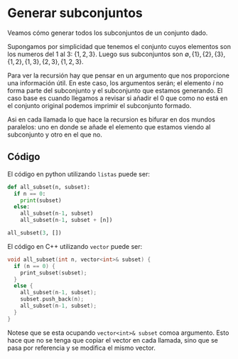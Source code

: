 # Generar subconjuntos

Veamos cómo generar todos los subconjuntos de un conjunto dado. 

Supongamos por simplicidad que tenemos el conjunto cuyos elementos son los numeros del 1 al 3: $\{1, 2, 3\}$. Luego sus subconjuntos son $\emptyset, \{1\}, \{2\}, \{3\}, \{1, 2\}, \{1, 3\}, \{2, 3\}, \{1, 2, 3\}$.

Para ver la recursión hay que pensar en un argumento que nos proporcione una información útil. En este caso, los argumentos serán; el elemento $i$ no forma parte del subconjunto y el subconjunto que estamos generando. El caso base es cuando llegamos a revisar si añadir el $0$ que como no está en el conjunto original podemos imprimir el subconjunto formado.

Asi en cada llamada lo que hace la recursion es bifurar en dos mundos paralelos: uno en donde se añade el elemento que estamos viendo al subconjunto y otro en el que no. 

## Código

El código en python utilizando `listas` puede ser:

```python
def all_subset(n, subset):
  if n == 0:
    print(subset)
  else:
    all_subset(n-1, subset)
    all_subset(n-1, subset + [n])

all_subset(3, [])
```

El código en C++ utilizando `vector` puede ser:

```cpp
void all_subset(int n, vector<int>& subset) {
  if (n == 0) {
    print_subset(subset);
  }
  else {
    all_subset(n-1, subset);
    subset.push_back(n);
    all_subset(n-1, subset);
  }
}
```

Notese que se esta ocupando `vector<int>& subset` comoa argumento. Esto hace que no se tenga que copiar el vector en cada llamada, sino que se pasa por referencia y se modifica el mismo vector.
